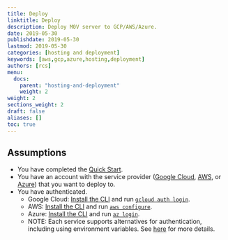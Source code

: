 ```yaml
---
title: Deploy
linktitle: Deploy
description: Deploy M0V server to GCP/AWS/Azure.
date: 2019-05-30
publishdate: 2019-05-30
lastmod: 2019-05-30
categories: [hosting and deployment]
keywords: [aws,gcp,azure,hosting,deployment]
authors: [rcs]
menu:
  docs:
    parent: "hosting-and-deployment"
    weight: 2
weight: 2
sections_weight: 2
draft: false
aliases: []
toc: true
---
```


## Assumptions

* You have completed the [Quick Start][].
* You have an account with the service provider ([Google Cloud](https://cloud.google.com/), [AWS](https://aws.amazon.com), or [Azure](https://azure.microsoft.com)) that you want to deploy to.
* You have authenticated.
  * Google Cloud: [Install the CLI](https://cloud.google.com/sdk) and run [`gcloud auth login`](https://cloud.google.com/sdk/gcloud/reference/auth/login).
  * AWS: [Install the CLI](https://docs.aws.amazon.com/cli/latest/userguide/cli-chap-install.html) and run [`aws configure`](https://docs.aws.amazon.com/cli/latest/userguide/cli-chap-configure.html).
  * Azure: [Install the CLI](https://docs.microsoft.com/en-us/cli/azure/install-azure-cli) and run [`az login`](https://docs.microsoft.com/en-us/cli/azure/authenticate-azure-cli).
  * NOTE: Each service supports alternatives for authentication, including using environment variables. See [here](https://gocloud.dev/howto/blob/#services) for more details.


[Quick Start]: /getting-started/quick-start/
[Google Cloud]: [https://cloud.google.com]
[AWS]: [https://aws.amazon.com]
[Azure]: [https://azure.microsoft.com]

